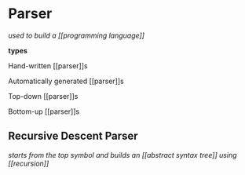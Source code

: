 # Parser

_used to build a [[programming language]]_

**types**

Hand-written [[parser]]s

Automatically generated [[parser]]s

Top-down [[parser]]s

Bottom-up [[parser]]s

## Recursive Descent Parser

_starts from the top symbol and builds an [[abstract syntax tree]] using [[recursion]]_
